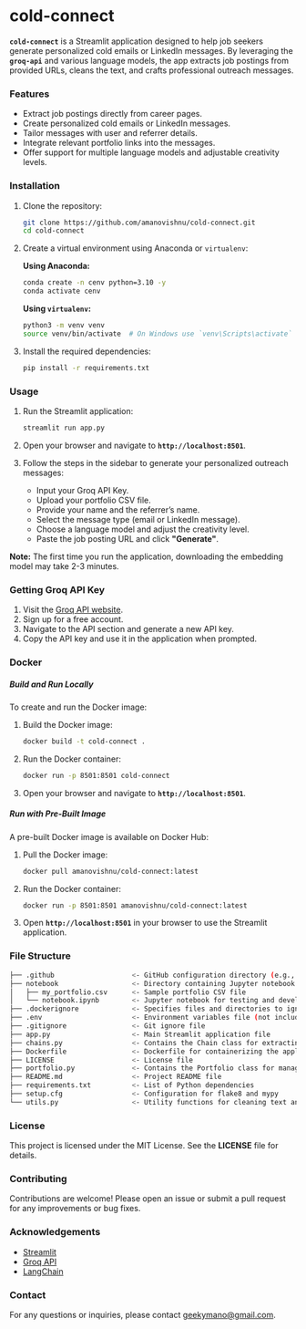 # cold-connect

**`cold-connect`** is a Streamlit application designed to help job seekers generate personalized cold emails or LinkedIn messages. By leveraging the **`groq-api`** and various language models, the app extracts job postings from provided URLs, cleans the text, and crafts professional outreach messages.

### Features
- Extract job postings directly from career pages.
- Create personalized cold emails or LinkedIn messages.
- Tailor messages with user and referrer details.
- Integrate relevant portfolio links into the messages.
- Offer support for multiple language models and adjustable creativity levels.

### Installation

1. Clone the repository:
    ```sh
    git clone https://github.com/amanovishnu/cold-connect.git
    cd cold-connect
    ```

2. Create a virtual environment using Anaconda or `virtualenv`:

    **Using Anaconda:**
    ```sh
    conda create -n cenv python=3.10 -y
    conda activate cenv
    ```

    **Using `virtualenv`:**
    ```sh
    python3 -m venv venv
    source venv/bin/activate  # On Windows use `venv\Scripts\activate`
    ```

3. Install the required dependencies:
    ```sh
    pip install -r requirements.txt
    ```

### Usage

1. Run the Streamlit application:
    ```sh
    streamlit run app.py
    ```

2. Open your browser and navigate to **`http://localhost:8501`**.

3. Follow the steps in the sidebar to generate your personalized outreach messages:
    - Input your Groq API Key.
    - Upload your portfolio CSV file.
    - Provide your name and the referrer’s name.
    - Select the message type (email or LinkedIn message).
    - Choose a language model and adjust the creativity level.
    - Paste the job posting URL and click **"Generate"**.

**Note:** The first time you run the application, downloading the embedding model may take 2-3 minutes.

### Getting Groq API Key

1. Visit the [Groq API website](https://groq.com/).
2. Sign up for a free account.
3. Navigate to the API section and generate a new API key.
4. Copy the API key and use it in the application when prompted.


### Docker

##### Build and Run Locally

To create and run the Docker image:

1. Build the Docker image:
    ```sh
    docker build -t cold-connect .
    ```

2. Run the Docker container:
    ```sh
    docker run -p 8501:8501 cold-connect
    ```

3. Open your browser and navigate to **`http://localhost:8501`**.

##### Run with Pre-Built Image

A pre-built Docker image is available on Docker Hub:

1. Pull the Docker image:
    ```sh
    docker pull amanovishnu/cold-connect:latest
    ```

2. Run the Docker container:
    ```sh
    docker run -p 8501:8501 amanovishnu/cold-connect:latest
    ```

3. Open **`http://localhost:8501`** in your browser to use the Streamlit application.

### File Structure

```sh
├── .github                   <- GitHub configuration directory (e.g., workflows for CI/CD)
├── notebook                  <- Directory containing Jupyter notebook and portfolio CSV file
│   ├── my_portfolio.csv      <- Sample portfolio CSV file
│   └── notebook.ipynb        <- Jupyter notebook for testing and development
├── .dockerignore             <- Specifies files and directories to ignore when building the Docker image
├── .env                      <- Environment variables file (not included in the repository)
├── .gitignore                <- Git ignore file
├── app.py                    <- Main Streamlit application file
├── chains.py                 <- Contains the Chain class for extracting jobs and generating messages
├── Dockerfile                <- Dockerfile for containerizing the application
├── LICENSE                   <- License file
├── portfolio.py              <- Contains the Portfolio class for managing and querying portfolio links
├── README.md                 <- Project README file
├── requirements.txt          <- List of Python dependencies
├── setup.cfg                 <- Configuration for flake8 and mypy
└── utils.py                  <- Utility functions for cleaning text and fetching model lists

```


### License
This project is licensed under the MIT License. See the **LICENSE** file for details.

### Contributing
Contributions are welcome! Please open an issue or submit a pull request for any improvements or bug fixes.

### Acknowledgements
- [Streamlit](https://streamlit.io/)
- [Groq API](https://groq.com/)
- [LangChain](https://langchain.com/)

### Contact
For any questions or inquiries, please contact [geekymano@gmail.com](mailto:geekymano@gmail.com).
